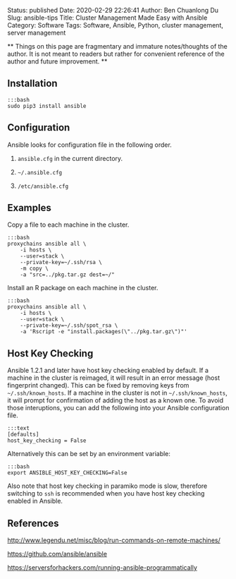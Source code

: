 Status: published
Date: 2020-02-29 22:26:41
Author: Ben Chuanlong Du
Slug: ansible-tips
Title: Cluster Management Made Easy with Ansible
Category: Software
Tags: Software, Ansible, Python, cluster management, server management

**
Things on this page are
fragmentary and immature notes/thoughts of the author.
It is not meant to readers
but rather for convenient reference of the author and future improvement.
**


## Installation

    :::bash
    sudo pip3 install ansible

## Configuration

Ansible looks for configuration file in the following order.

1. `ansible.cfg` in the current directory.

2. `~/.ansible.cfg`

3. `/etc/ansible.cfg`

## Examples

Copy a file to each machine in the cluster.

    :::bash
    proxychains ansible all \
        -i hosts \
        --user=stack \
        --private-key=~/.ssh/rsa \
        -m copy \
        -a "src=../pkg.tar.gz dest=~/"

Install an R package on each machine in the cluster.

    :::bash
    proxychains ansible all \
        -i hosts \
        --user=stack \
        --private-key=~/.ssh/spot_rsa \
        -a 'Rscript -e "install.packages(\"../pkg.tar.gz\")"'

## Host Key Checking

Ansible 1.2.1 and later have host key checking enabled by default.
If a machine in the cluster is reimaged, 
it will result in an error message (host fingerprint changed).
This can be fixed by removing keys from `~/.ssh/known_hosts`.
If a machine in the cluster is not in `~/.ssh/known_hosts`,
it will prompt for confirmation of adding the host as a known one. 
To avoid those interuptions,
you can add the following into your Ansible configuration file.

    :::text
    [defaults]
    host_key_checking = False

Alternatively this can be set by an environment variable:

    :::bash
    export ANSIBLE_HOST_KEY_CHECKING=False

Also note that host key checking in paramiko mode is slow, 
therefore switching to `ssh` is recommended 
when you have host key checking enabled in Ansible.

## References

http://www.legendu.net/misc/blog/run-commands-on-remote-machines/

https://github.com/ansible/ansible

https://serversforhackers.com/running-ansible-programmatically

